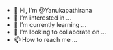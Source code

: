 - 👋 Hi, I’m @Yanukapathirana
- 👀 I’m interested in ...
- 🌱 I’m currently learning ...
- 💞️ I’m looking to collaborate on ...
- 📫 How to reach me ...

<!---
Yanukapathirana/Yanukapathirana is a ✨ special ✨ repository because its `README.md` (this file) appears on your GitHub profile.
You can click the Preview link to take a look at your changes.
--->
